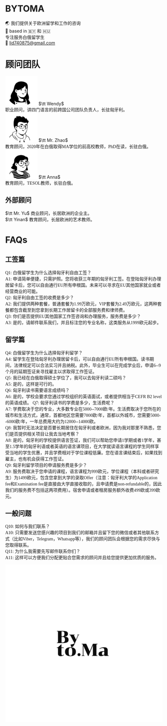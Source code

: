 # BYTOMA

:earth_asia: 我们提供关于欧洲留学和工作的咨询 <br>
:pushpin: based in :belarus: 和 :hungary: <br>
专注服务白俄留学生 <br>
:e-mail: lid740875@gmail.com <br>

# 顾问团队

<img src="430626297551463.png?raw=true"  style="zoom: 22%;" /> $\tt Wendy$ <br>
 <font face='KaiTi'>职业顾问，讲四门语言的前跨国公司团队负责人，长驻匈牙利。</font> <br>
<img src="597343284284449.png?raw=true"  style="zoom: 22%;" /> $\tt Mr. Zhao$ <br>
 <font face='KaiTi'>教育顾问，2020年在白俄取得MA学位的前高校教师，PhD在读，长驻白俄。</font> <br>
<img src="342385279770680.png?raw=true"  style="zoom: 22%;" /> $\tt Anna$ <br>
 <font face='KaiTi'>教育顾问，TESOL教师，长驻白俄。</font><br>
 
## 外部顾问
$\tt Mr. Yu$ <font face='KaiTi'>商业顾问，长居欧洲的企业主。</font><br>
$\tt Yinan$ <font face='KaiTi'>教育顾问，长居欧洲的艺术教师。</font><br>

# FAQs

## 工签篇
<font face='KaiTi'>Q1: 白俄留学生为什么选择匈牙利自由工签？</font><br>
<font face='KaiTi'>A1: 申请简单便捷，只需护照。您将收获三年期的匈牙利工签。在登陆匈牙利办理居留卡后，您可以自由通行EU所有申根国。未来可以寻求在EU其他国家就业或者经营商业的可能。</font><br>
<font face='KaiTi'>Q2: 匈牙利自由工签的收费是多少？</font><br>
<font face='KaiTi'>A2: 我们提供两种套餐，普通套餐为1.99万欧元，VIP套餐为2.49万欧元，这两种套餐都包含截至到您拿到长期工作居留卡的全部服务费和律师费。</font><br>
<font face='KaiTi'>Q3: 你们是否提供EU其他国家工作签咨询和办理服务，服务费是多少？</font><br>
<font face='KaiTi'>A3: 是的，请邮件联系我们，并且标注您的专业名称，这类服务从1999欧元起步。</font><br>

## 留学篇
<font face='KaiTi'>Q4: 白俄留学生为什么选择匈牙利留学？</font><br>
<font face='KaiTi'>A4: 留学生在登陆匈牙利办理居留卡后，可以自由通行EU所有申根国。读书期间，法律规定可以合法实习并且纳税。此外，毕业生可以在完成学业后，申请6--9个月的延期签证来寻找雇主以求取得工作签证。</font><br>
<font face='KaiTi'>Q5: 我已经在白俄取得硕士学位了，我可以去匈牙利读二硕吗？</font><br>
<font face='KaiTi'>A5: 是的，这样是可行的。</font><br>
<font face='KaiTi'>Q6: 匈牙利读书需要语言成绩吗？</font><br>
<font face='KaiTi'>A6: 是的，学校会要求您通过学校组织的英语面试，或者提供相当于CEFR B2 level的英语成绩。</font>
<font face='KaiTi'>Q7: 匈牙利读书的学费是多少，生活费呢？</font><br>
<font face='KaiTi'>A7: 学费取决于您的专业，大多数专业在5000--7000欧/年。生活费取决于您所在的城市和生活方式，通常，首都地区您需要7000欧/年，首都以外城市，您需要5000--6000欧/年，一年总费用大约为12000--14000欧。</font><br>
<font face='KaiTi'>Q8: 我暂时无法决定是否要长期居住在匈牙利或者欧洲，因为我对那里不熟悉，您们是否提供相关项目让我去当地考察？</font><br>
<font face='KaiTi'>A8: 是的，匈牙利的学校提供语言签证，我们可以帮助您申请1学期或者1学年，甚至1.5学年的匈牙利语或者英语的语言课项目，在大学就读语言课程的学生同样享受当地的学生优惠，并且学费相对于学位课程低廉。您在语言课结束后，如果找到雇主，也有机会获得工作签证。</font><br>
<font face='KaiTi'>Q9: 匈牙利留学项目的申请服务费是多少？</font><br>
<font face='KaiTi'>A9: 服务费取决于您申请的课程，语言课程为999欧元，学位课程（本科或者研究生）为1499欧元，包含您拿到大学的录取Offer（注意：匈牙利大学的Application fee和Examination fee是直接由大学直接收取的，且申请费是non-refundable的，因此我们的服务费不包括这两项费用）。宿舍申请或者租房服务额外收费499欧或399欧元。</font><br>

## 一般问题
<font face='KaiTi'>Q10: 如何与我们联系？</font><br>
<font face='KaiTi'>A10: 只需要发送您感兴趣的项目到我们的邮箱并且留下您的微信或者其他联系方式（比如Viber，Telegram，Whatsapp等），我们的顾问团队会根据您的需求尽快与您取得联系。</font><br>
<font face='KaiTi'>Q11: 为什么我需要先写邮件联系你们？</font><br>
<font face='KaiTi'>A11: 这样可以方便我们分配更贴合您需求的顾问并且给您提供更加优质的服务。</font><br>

![](https://github.com/bytoma/bytoma.github.io/blob/main/logo.png?raw=true)

